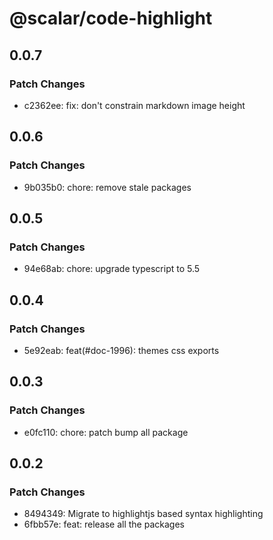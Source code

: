# @scalar/code-highlight

## 0.0.7

### Patch Changes

- c2362ee: fix: don't constrain markdown image height

## 0.0.6

### Patch Changes

- 9b035b0: chore: remove stale packages

## 0.0.5

### Patch Changes

- 94e68ab: chore: upgrade typescript to 5.5

## 0.0.4

### Patch Changes

- 5e92eab: feat(#doc-1996): themes css exports

## 0.0.3

### Patch Changes

- e0fc110: chore: patch bump all package

## 0.0.2

### Patch Changes

- 8494349: Migrate to highlightjs based syntax highlighting
- 6fbb57e: feat: release all the packages
